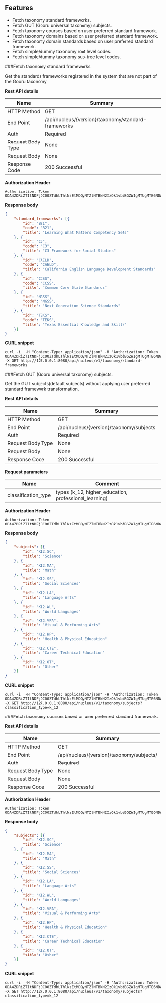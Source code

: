 Features
-------------

-  Fetch taxonomy standard frameworks.
-  Fetch GUT (Gooru universal taxonomy)  subjects.
-  Fetch taxonomy courses  based on  user preferred  standard framework.
-  Fetch taxonomy domains  based on  user preferred  standard framework.
-  Fetch taxonomy domain standards based on  user preferred  standard framework.
-  Fetch simple/dummy taxonomy  root level codes.
-  Fetch simple/dummy taxonomy  sub-tree level codes.


###Fetch taxonomy standard frameworks

Get the standards frameworks registered in the system that are not part of the Gooru taxonomy

**Rest API details**

| Name | Summary |
|------------------------|--------|
| HTTP Method | GET |
| End Point | /api/nucleus/{version}/taxonomy/standard-frameworks |
| Auth | Required |
| Request Body Type | None |
| Request Body  | None |
| Response Code | 200 Successful |


**Authorization Header**

```
Authorization: Token ODA4ZDRiZTItNDFjOC00ZTdhLThlNzEtMDQyNTZlNTBkN2IzOk1vbiBGZWIgMTUgMTE6NDA6NTQgSVNUIDIwMTY6MTQ1NTUxNjY1NDIxMg==
```

**Response body**

```json
{
    "standard_frameworks": [{
        "id": "B21",
        "code": "B21",
        "title": "Learning What Matters Competency Sets"
    }, {
        "id": "C3",
        "code": "C3",
        "title": "C3 Framework for Social Studies"
    }, {
        "id": "CAELD",
        "code": "CAELD",
        "title": "California English Language Development Standards"
    }, {
        "id": "CCSS",
        "code": "CCSS",
        "title": "Common Core State Standards"
    }, {
        "id": "NGSS",
        "code": "NGSS",
        "title": "Next Generation Science Standards"
    }, {
        "id": "TEKS",
        "code": "TEKS",
        "title": "Texas Essential Knowledge and Skills"
    }]
}
```

**CURL snippet**

```posh
curl -i  -H "Content-Type: application/json" -H "Authorization: Token ODA4ZDRiZTItNDFjOC00ZTdhLThlNzEtMDQyNTZlNTBkN2IzOk1vbiBGZWIgMTUgMTE6NDA6NTQgSVNUIDIwMTY6MTQ1NTUxNjY1NDIxMg==" -X GET http://127.0.0.1:8080/api/nucleus/v1/taxonomy/standard-frameworks
```

###Fetch GUT (Gooru universal taxonomy)  subjects.

Get the GUT subjects(default subjects) without  applying  user preferred standard framework transformation. 


**Rest API details**

| Name | Summary |
|------------------------|--------|
| HTTP Method | GET |
| End Point | /api/nucleus/{version}/taxonomy/subjects |
| Auth | Required |
| Request Body Type | None |
| Request Body  | None |
| Response Code | 200 Successful |

**Request parameters**

| Name | Comment |
|--------|--------|
| classification_type | types (k_12, higher_education, professional_learning) |

**Authorization Header**

```
Authorization: Token ODA4ZDRiZTItNDFjOC00ZTdhLThlNzEtMDQyNTZlNTBkN2IzOk1vbiBGZWIgMTUgMTE6NDA6NTQgSVNUIDIwMTY6MTQ1NTUxNjY1NDIxMg==
```

**Response body**

```json
{
    "subjects": [{
        "id": "K12.SC",
        "title": "Science"
    }, {
        "id": "K12.MA",
        "title": "Math"
    }, {
        "id": "K12.SS",
        "title": "Social Sciences"
    }, {
        "id": "K12.LA",
        "title": "Language Arts"
    }, {
        "id": "K12.WL",
        "title": "World Languages"
    }, {
        "id": "K12.VPA",
        "title": "Visual & Performing Arts"
    }, {
        "id": "K12.HP",
        "title": "Health & Physical Education"
    }, {
        "id": "K12.CTE",
        "title": "Career Technical Education"
    }, {
        "id": "K12.OT",
        "title": "Other"
    }]
}
```

**CURL snippet**

```posh
curl -i  -H "Content-Type: application/json" -H "Authorization: Token ODA4ZDRiZTItNDFjOC00ZTdhLThlNzEtMDQyNTZlNTBkN2IzOk1vbiBGZWIgMTUgMTE6NDA6NTQgSVNUIDIwMTY6MTQ1NTUxNjY1NDIxMg==" -X GET http://127.0.0.1:8080/api/nucleus/v1/taxonomy/subjects?classification_type=k_12
```

###Fetch taxonomy courses  based on  user preferred  standard framework.


**Rest API details**

| Name | Summary |
|------------------------|--------|
| HTTP Method | GET |
| End Point | /api/nucleus/{version}/taxonomy/subjects/ |
| Auth | Required |
| Request Body Type | None |
| Request Body  | None |
| Response Code | 200 Successful |


**Authorization Header**

```
Authorization: Token ODA4ZDRiZTItNDFjOC00ZTdhLThlNzEtMDQyNTZlNTBkN2IzOk1vbiBGZWIgMTUgMTE6NDA6NTQgSVNUIDIwMTY6MTQ1NTUxNjY1NDIxMg==
```

**Response body**

```json
{
    "subjects": [{
        "id": "K12.SC",
        "title": "Science"
    }, {
        "id": "K12.MA",
        "title": "Math"
    }, {
        "id": "K12.SS",
        "title": "Social Sciences"
    }, {
        "id": "K12.LA",
        "title": "Language Arts"
    }, {
        "id": "K12.WL",
        "title": "World Languages"
    }, {
        "id": "K12.VPA",
        "title": "Visual & Performing Arts"
    }, {
        "id": "K12.HP",
        "title": "Health & Physical Education"
    }, {
        "id": "K12.CTE",
        "title": "Career Technical Education"
    }, {
        "id": "K12.OT",
        "title": "Other"
    }]
}
```

**CURL snippet**

```posh
curl -i  -H "Content-Type: application/json" -H "Authorization: Token ODA4ZDRiZTItNDFjOC00ZTdhLThlNzEtMDQyNTZlNTBkN2IzOk1vbiBGZWIgMTUgMTE6NDA6NTQgSVNUIDIwMTY6MTQ1NTUxNjY1NDIxMg==" -X GET http://127.0.0.1:8080/api/nucleus/v1/taxonomy/subjects?classification_type=k_12
```


